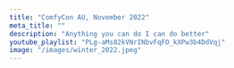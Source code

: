 ```yaml
---
title: "ComfyCon AU, November 2022"
meta_title: ""
description: "Anything you can do I can do better"
youtube_playlist: "PLg-aMs82kVNrINbvFqFO_kXPw3b4DdVqj"
image: "/images/winter_2022.jpeg"
---
```

